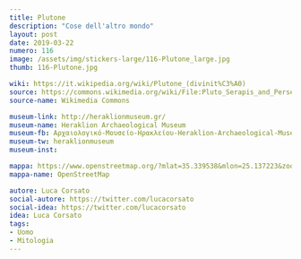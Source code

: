 ```yaml
---
title: Plutone
description: "Cose dell'altro mondo"
layout: post
date: 2019-03-22
numero: 116
image: /assets/img/stickers-large/116-Plutone_large.jpg
thumb: 116-Plutone.jpg

wiki: https://it.wikipedia.org/wiki/Plutone_(divinit%C3%A0)
source: https://commons.wikimedia.org/wiki/File:Pluto_Serapis_and_Persephone_Isis_Heraklion_museum.jpg?fastcci_from=354490&c1=354490&d1=15&s=200&a=fqv&uselang=it
source-name: Wikimedia Commons

museum-link: http://heraklionmuseum.gr/
museum-name: Heraklion Archaeological Museum
museum-fb: Αρχαιολογικό-Μουσείο-Ηρακλείου-Heraklion-Archaeological-Museum-1004913032959420
museum-tw: heraklionmuseum
museum-inst:

mappa: https://www.openstreetmap.org/?mlat=35.339538&mlon=25.137223&zoom=15#map=15/35.3395/25.1372
mappa-name: OpenStreetMap

autore: Luca Corsato
social-autore: https://twitter.com/lucacorsato
social-idea: https://twitter.com/lucacorsato
idea: Luca Corsato
tags:
- Uomo
- Mitologia
---
```

